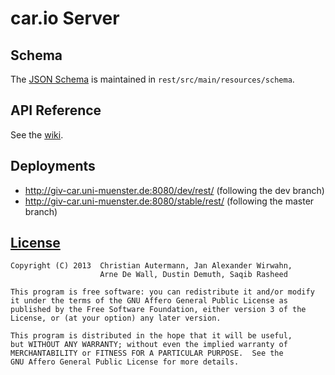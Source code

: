 # car.io Server #

## Schema ##

The [JSON Schema](http://json-schema.org/) is maintained in `rest/src/main/resources/schema`.

## API Reference ##

See the [wiki](https://github.com/car-io/car.io-server/wiki#api-reference).

## Deployments ##

* http://giv-car.uni-muenster.de:8080/dev/rest/ (following the dev branch)
* http://giv-car.uni-muenster.de:8080/stable/rest/ (following the master branch)

## [License](https://github.com/car-io/car.io-server/blob/master/LICENSE) ##

    Copyright (C) 2013  Christian Autermann, Jan Alexander Wirwahn,
                        Arne De Wall, Dustin Demuth, Saqib Rasheed
    
    This program is free software: you can redistribute it and/or modify
    it under the terms of the GNU Affero General Public License as
    published by the Free Software Foundation, either version 3 of the
    License, or (at your option) any later version.
    
    This program is distributed in the hope that it will be useful,
    but WITHOUT ANY WARRANTY; without even the implied warranty of
    MERCHANTABILITY or FITNESS FOR A PARTICULAR PURPOSE.  See the
    GNU Affero General Public License for more details.
